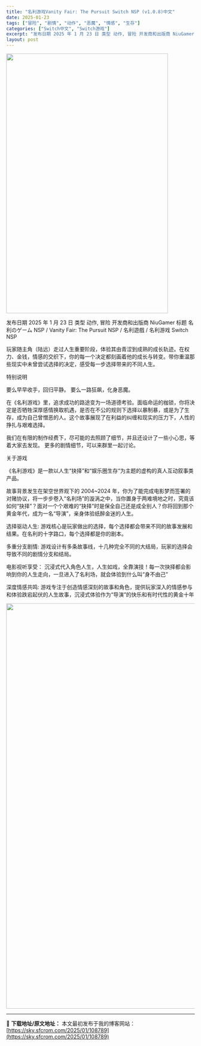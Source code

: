 ```yaml
---
title: "名利游戏Vanity Fair: The Pursuit Switch NSP (v1.0.8)中文"
date: 2025-01-23
tags: ["冒险", "剧情", "动作", "恶魔", "情感", "生存"]
categories: ["Switch中文", "Switch游戏"]
excerpt: "发布日期 2025 年 1 月 23 日 类型 动作, 冒险 开发商和出版商 NiuGamer 标题 名利のゲーム NSP / Vanity Fair: The Pursuit NSP / 名利遊戲 / 名利游戏 Switch NSP 玩家随主角（陆远）走过人生重要阶段，体验其由青涩到成熟的成长轨迹&hellip;"
layout: post
---
```


<img class="aligncenter size-full wp-image-108763" src="https://sky.sfcrom.com/wp-content/uploads/2025/01/2025012313243722.webp" alt="" width="432" height="692" />

发布日期 2025 年 1 月 23 日
类型 动作, 冒险
开发商和出版商 NiuGamer
标题 名利のゲーム NSP / Vanity Fair: The Pursuit NSP / 名利遊戲 / 名利游戏 Switch NSP

玩家随主角（陆远）走过人生重要阶段，体验其由青涩到成熟的成长轨迹。在权力、金钱，情感的交织下，你的每一个决定都刻画着他的成长与转变。带你重温那些现实中未曾尝试选择的决定，感受每一步选择带来的不同人生。

特别说明

要么早早收手，回归平静。
要么一路狂飙，化身恶魔。

在《名利游戏》里，追求成功的路途变为一场道德考验。面临命运的枷锁，你将决定是否牺牲深厚感情换取机遇，是否在不公的规则下选择以暴制暴，或是为了生存，成为自己曾憎恶的人。这个故事展现了在利益的纠缠和现实的压力下，人性的挣扎与艰难选择。

我们在有限的制作经费下，尽可能的去照顾了细节，并且还设计了一些小心思，等着大家去发现。
更多的剧情细节，可以来群里一起讨论。

关于游戏

《名利游戏》是一款以人生“抉择”和“娱乐圈生存“为主题的虚构的真人互动叙事类产品。

故事背景发生在架空世界观下的 2004~2024 年，你为了能完成电影梦而签署的对赌协议，将一步步卷入“名利场”的漩涡之中，当你置身于两难境地之时，究竟该如何“抉择”？面对一个个艰难的“抉择”时是保全自己还是成全别人？你将回到那个黄金年代，成为一名“导演”，亲身体验纸醉金迷的人生。

选择驱动人生:
游戏核心是玩家做出的选择，每个选择都会带来不同的故事发展和结果。在名利的十字路口，每个选择都是你的剧本。

多重分支剧情:
游戏设计有多条故事线，十几种完全不同的大结局，玩家的选择会导致不同的剧情分支和结局。

电影视听享受：
沉浸式代入角色人生，人生如戏，全靠演技！每一次抉择都会影响到你的人生走向，一旦进入了名利场，就会体验到什么叫“身不由己”

深度情感共鸣:
游戏专注于创造情感深刻的故事和角色，提供玩家深入的情感参与和体验跌宕起伏的人生故事，沉浸式体验作为“导演”的快乐和有时代性的黄金十年

<img class="aligncenter size-full wp-image-108759" src="https://sky.sfcrom.com/wp-content/uploads/2025/01/2025012313243361.webp" alt="" width="1920" height="1080" />

---
📖 **下载地址/原文地址：** 本文最初发布于我的博客网站：[https://sky.sfcrom.com/2025/01/108789](https://sky.sfcrom.com/2025/01/108789)
